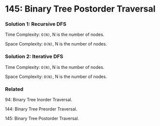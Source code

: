 # 145: Binary Tree Postorder Traversal

### Solution 1: Recursive DFS
Time Complexity: `O(N)`, N is the number of nodes.

Space Complexity: `O(N)`, N is the number of nodes.

### Solution 2: Iterative DFS
Time Complexity: `O(N)`, N is the number of nodes.

Space Complexity: `O(N)`, N is the number of nodes.

### Related
94: Binary Tree Inorder Traversal.

144: Binary Tree Preorder Traversal.

145: Binary Tree Postorder Traversal.